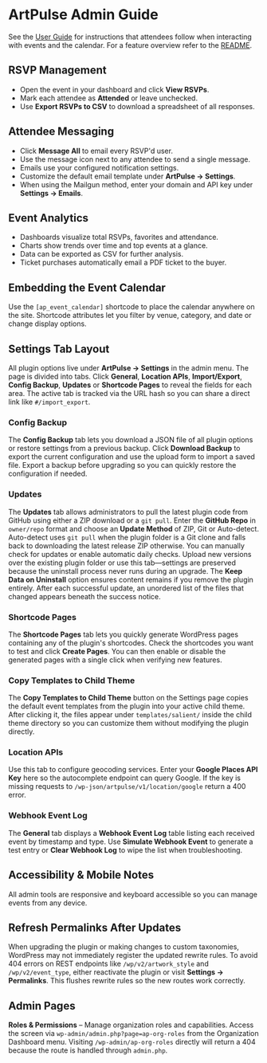 # ArtPulse Admin Guide

See the [User Guide](user-guide.md) for instructions that attendees follow when interacting with events and the calendar. For a feature overview refer to the [README](../README.md).

## RSVP Management

- Open the event in your dashboard and click **View RSVPs**.
- Mark each attendee as **Attended** or leave unchecked.
- Use **Export RSVPs to CSV** to download a spreadsheet of all responses.

## Attendee Messaging

- Click **Message All** to email every RSVP'd user.
- Use the message icon next to any attendee to send a single message.
- Emails use your configured notification settings.
- Customize the default email template under **ArtPulse → Settings**.
- When using the Mailgun method, enter your domain and API key under **Settings → Emails**.

## Event Analytics

- Dashboards visualize total RSVPs, favorites and attendance.
- Charts show trends over time and top events at a glance.
- Data can be exported as CSV for further analysis.
- Ticket purchases automatically email a PDF ticket to the buyer.

## Embedding the Event Calendar

Use the `[ap_event_calendar]` shortcode to place the calendar anywhere on the site. Shortcode attributes let you filter by venue, category, and date or change display options.

## Settings Tab Layout

All plugin options live under **ArtPulse → Settings** in the admin menu. The
page is divided into tabs. Click **General**, **Location APIs**, **Import/Export**,
**Config Backup**, **Updates** or **Shortcode Pages** to reveal the fields for each area. The active tab is
tracked via the URL hash so you can share a direct link like `#/import_export`.

### Config Backup

The **Config Backup** tab lets you download a JSON file of all plugin options or
restore settings from a previous backup. Click **Download Backup** to export the
current configuration and use the upload form to import a saved file. Export a
backup before upgrading so you can quickly restore the configuration if needed.

### Updates

The **Updates** tab allows administrators to pull the latest plugin code from
GitHub using either a ZIP download or a `git pull`. Enter the **GitHub Repo** in
`owner/repo` format and choose an **Update Method** of ZIP, Git or Auto-detect.
Auto-detect uses `git pull` when the plugin folder is a Git clone and falls back
to downloading the latest release ZIP otherwise. You can manually check for
updates or enable automatic daily checks. Upload new versions over the existing
plugin folder or use this tab—settings are preserved because the uninstall
process never runs during an upgrade. The **Keep Data on Uninstall** option
ensures content remains if you remove the plugin entirely. After each successful
update, an unordered list of the files that changed appears beneath the success
notice.

### Shortcode Pages

The **Shortcode Pages** tab lets you quickly generate WordPress pages
containing any of the plugin's shortcodes. Check the shortcodes you want
to test and click **Create Pages**. You can then enable or disable the
generated pages with a single click when verifying new features.

### Copy Templates to Child Theme

The **Copy Templates to Child Theme** button on the Settings page copies the
default event templates from the plugin into your active child theme. After
clicking it, the files appear under `templates/salient/` inside the child
theme directory so you can customize them without modifying the plugin
directly.

### Location APIs

Use this tab to configure geocoding services. Enter your **Google Places API
Key** here so the autocomplete endpoint can query Google. If the key is missing
requests to `/wp-json/artpulse/v1/location/google` return a 400 error.

### Webhook Event Log

The **General** tab displays a **Webhook Event Log** table listing each received
event by timestamp and type. Use **Simulate Webhook Event** to generate a test
entry or **Clear Webhook Log** to wipe the list when troubleshooting.

## Accessibility & Mobile Notes

All admin tools are responsive and keyboard accessible so you can manage events from any device.

## Refresh Permalinks After Updates

When upgrading the plugin or making changes to custom taxonomies, WordPress may
not immediately register the updated rewrite rules. To avoid 404 errors on REST
endpoints like `/wp/v2/artwork_style` and `/wp/v2/event_type`, either
reactivate the plugin or visit **Settings → Permalinks**. This flushes rewrite
rules so the new routes work correctly.

## Admin Pages

**Roles & Permissions** – Manage organization roles and capabilities. Access the
screen via `wp-admin/admin.php?page=ap-org-roles` from the Organization
Dashboard menu. Visiting `/wp-admin/ap-org-roles` directly will return a 404
because the route is handled through `admin.php`.
